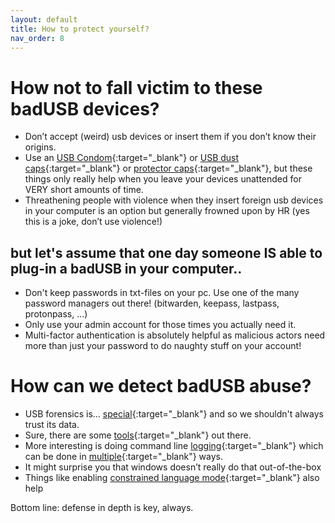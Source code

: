 ```yaml
---
layout: default
title: How to protect yourself?
nav_order: 8
---
```

# How not to fall victim to these badUSB devices?

- Don’t accept (weird) usb devices or insert them if you don’t know their origins.
- Use an [USB Condom](https://www.zdnet.com/article/flying-this-weekend-this-6-usb-condom-will-protect-your-data-from-suspicious-outlets/){:target="_blank"} or [USB dust caps](https://www.amazon.com/Usb-Port-Caps/s?k=Usb+Port+Caps){:target="_blank"} or [protector caps](https://www.amazon.com/Blocker-Non-Removable-Protector-Moisture-Information/dp/B0B9MY9KZC?th=1){:target="_blank"}, but these things only really help when you leave your devices unattended for VERY short amounts of time.
- Threathening people with violence when they insert foreign usb devices in your computer is an option but generally frowned upon by HR (yes this is a joke, don’t use violence!)

## but let's assume that one day someone IS able to plug-in a badUSB in your computer..

- Don't keep passwords in txt-files on your pc. Use one of the many password managers out there! (bitwarden, keepass, lastpass, protonpass, ...)
- Only use your admin account for those times you actually need it.
- Multi-factor authentication is absolutely helpful as malicious actors need more than just your password to do naughty stuff on your account!

# How can we detect badUSB abuse?

- USB forensics is… [special](https://www.youtube.com/watch?v=b4KyGhh75Qc){:target="_blank"} and so we shouldn't always trust its data.
- Sure, there are some [tools](https://www.nirsoft.net/utils/usb_devices_view.html){:target="_blank"} out there.
- More interesting is doing command line [logging](https://docs.splunk.com/Documentation/UBA/5.2.0/GetDataIn/AddPowerShell#:~:text=To%20enable%20module%20logging%3A,on%20Module%20Logging%20to%20enabled.){:target="_blank"} which can be done in [multiple](https://adamtheautomator.com/powershell-logging-2/){:target="_blank"} ways.
-   It might surprise you that windows doesn’t really do that out-of-the-box
- Things like enabling [constrained language mode](https://devblogs.microsoft.com/powershell/powershell-constrained-language-mode/){:target="_blank"} also help

Bottom line: defense in depth is key, always.
